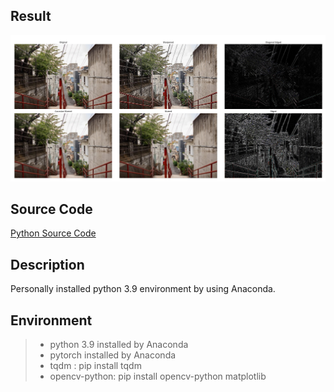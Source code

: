 ## Result 
![Result Image](/resources/Result.jpg "Result")

## Source Code
[Python Source Code](https://github.com/ZenDeiAn/WemadeNext_CodingTest_CNN/blob/main/script/cnn.py)

## Description
Personally installed python 3.9 environment by using Anaconda.  

## Environment
>- python 3.9 installed by Anaconda
>- pytorch installed by Anaconda
>- tqdm : pip install tqdm
>- opencv-python: pip install opencv-python matplotlib
